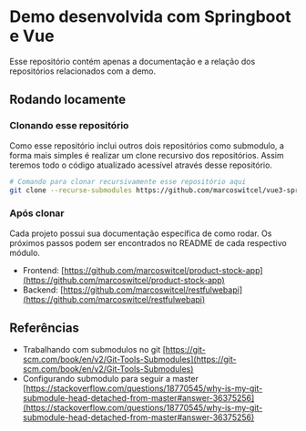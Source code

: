 # Demo desenvolvida com Springboot e Vue

Esse repositório contém apenas a documentação e a relação dos repositórios relacionados com a demo.

## Rodando locamente

### Clonando esse repositório

Como esse repositório inclui outros dois repositórios como submodulo, a forma mais simples é realizar um clone recursivo dos repositórios. Assim teremos todo o código atualizado acessível através desse repositório.

```bash
# Comando para clonar recursivamente esse repositório aqui
git clone --recurse-submodules https://github.com/marcoswitcel/vue3-springboot-products-stock.git
```

### Após clonar

Cada projeto possui sua documentação específica de como rodar. Os próximos passos podem ser encontrados no README de cada respectivo módulo.

* Frontend: [https://github.com/marcoswitcel/product-stock-app](https://github.com/marcoswitcel/product-stock-app)
* Backend: [https://github.com/marcoswitcel/restfulwebapi](https://github.com/marcoswitcel/restfulwebapi)


## Referências

* Trabalhando com submodulos no git [https://git-scm.com/book/en/v2/Git-Tools-Submodules](https://git-scm.com/book/en/v2/Git-Tools-Submodules)
* Configurando submodulo para seguir a master [https://stackoverflow.com/questions/18770545/why-is-my-git-submodule-head-detached-from-master#answer-36375256](https://stackoverflow.com/questions/18770545/why-is-my-git-submodule-head-detached-from-master#answer-36375256)

